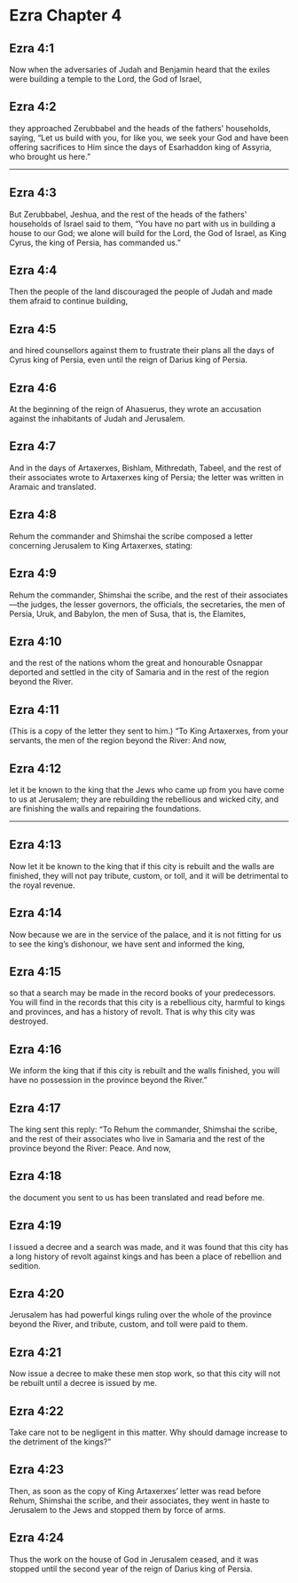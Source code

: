 # Ezra Chapter 4

## Ezra 4:1

Now when the adversaries of Judah and Benjamin heard that the exiles were building a temple to the Lord, the God of Israel,

## Ezra 4:2

they approached Zerubbabel and the heads of the fathers' households, saying, “Let us build with you, for like you, we seek your God and have been offering sacrifices to Him since the days of Esarhaddon king of Assyria, who brought us here.”

---

## Ezra 4:3

But Zerubbabel, Jeshua, and the rest of the heads of the fathers' households of Israel said to them, “You have no part with us in building a house to our God; we alone will build for the Lord, the God of Israel, as King Cyrus, the king of Persia, has commanded us.”

## Ezra 4:4

Then the people of the land discouraged the people of Judah and made them afraid to continue building,

## Ezra 4:5

and hired counsellors against them to frustrate their plans all the days of Cyrus king of Persia, even until the reign of Darius king of Persia.

## Ezra 4:6

At the beginning of the reign of Ahasuerus, they wrote an accusation against the inhabitants of Judah and Jerusalem.

## Ezra 4:7

And in the days of Artaxerxes, Bishlam, Mithredath, Tabeel, and the rest of their associates wrote to Artaxerxes king of Persia; the letter was written in Aramaic and translated.

## Ezra 4:8

Rehum the commander and Shimshai the scribe composed a letter concerning Jerusalem to King Artaxerxes, stating:

## Ezra 4:9

Rehum the commander, Shimshai the scribe, and the rest of their associates—the judges, the lesser governors, the officials, the secretaries, the men of Persia, Uruk, and Babylon, the men of Susa, that is, the Elamites,

## Ezra 4:10

and the rest of the nations whom the great and honourable Osnappar deported and settled in the city of Samaria and in the rest of the region beyond the River.

## Ezra 4:11

(This is a copy of the letter they sent to him.) “To King Artaxerxes, from your servants, the men of the region beyond the River: And now,

## Ezra 4:12

let it be known to the king that the Jews who came up from you have come to us at Jerusalem; they are rebuilding the rebellious and wicked city, and are finishing the walls and repairing the foundations.

---

## Ezra 4:13

Now let it be known to the king that if this city is rebuilt and the walls are finished, they will not pay tribute, custom, or toll, and it will be detrimental to the royal revenue.

## Ezra 4:14

Now because we are in the service of the palace, and it is not fitting for us to see the king’s dishonour, we have sent and informed the king,

## Ezra 4:15

so that a search may be made in the record books of your predecessors. You will find in the records that this city is a rebellious city, harmful to kings and provinces, and has a history of revolt. That is why this city was destroyed.

## Ezra 4:16

We inform the king that if this city is rebuilt and the walls finished, you will have no possession in the province beyond the River.”

## Ezra 4:17

The king sent this reply: “To Rehum the commander, Shimshai the scribe, and the rest of their associates who live in Samaria and the rest of the province beyond the River: Peace. And now,

## Ezra 4:18

the document you sent to us has been translated and read before me.

## Ezra 4:19

I issued a decree and a search was made, and it was found that this city has a long history of revolt against kings and has been a place of rebellion and sedition.

## Ezra 4:20

Jerusalem has had powerful kings ruling over the whole of the province beyond the River, and tribute, custom, and toll were paid to them.

## Ezra 4:21

Now issue a decree to make these men stop work, so that this city will not be rebuilt until a decree is issued by me.

## Ezra 4:22

Take care not to be negligent in this matter. Why should damage increase to the detriment of the kings?”

## Ezra 4:23

Then, as soon as the copy of King Artaxerxes’ letter was read before Rehum, Shimshai the scribe, and their associates, they went in haste to Jerusalem to the Jews and stopped them by force of arms.

## Ezra 4:24

Thus the work on the house of God in Jerusalem ceased, and it was stopped until the second year of the reign of Darius king of Persia.
